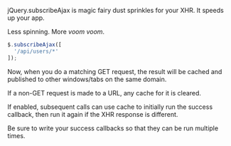 jQuery.subscribeAjax is magic fairy dust sprinkles for your XHR. It speeds up your app.

Less spinning. More _voom voom_.

```javascript
$.subscribeAjax([
  '/api/users/*'
]);
```

Now, when you do a matching GET request, the result will be cached and published to other windows/tabs on the same domain.

If a non-GET request is made to a URL, any cache for it is cleared.

If enabled, subsequent calls can use cache to initially run the success callback, then run it again if the XHR response is different.

Be sure to write your success callbacks so that they can be run multiple times.